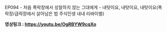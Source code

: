 EP094 - 처음 폭락장에서 성찰하지 않는 그대에게 - 내탓이요, 내탓이요, 내탓이요(폭락장/급락장에서 살아남은 법 주식인생 내내 리바이벌)

**영상링크 : https://youtu.be/OgRBYW9cqXo**